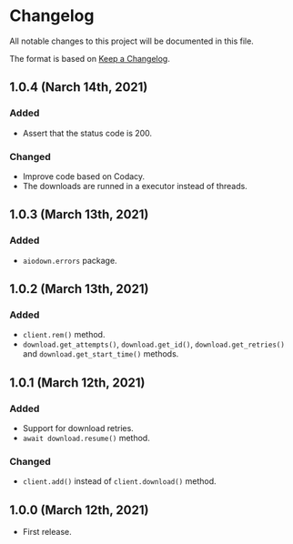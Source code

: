 # Changelog

All notable changes to this project will be documented in this file.

The format is based on [Keep a Changelog](https://keepachangelog.com/en/1.0.0/).

## 1.0.4 (Narch 14th, 2021)

### Added

* Assert that the status code is 200.

### Changed

* Improve code based on Codacy.
* The downloads are runned in a executor instead of threads.

## 1.0.3 (March 13th, 2021)

### Added

* `aiodown.errors` package.

## 1.0.2 (March 13th, 2021)

### Added

* `client.rem()` method.
* `download.get_attempts()`, `download.get_id()`, `download.get_retries()` and `download.get_start_time()` methods.

## 1.0.1 (March 12th, 2021)

### Added

* Support for download retries.
* `await download.resume()` method.

### Changed

* `client.add()` instead of `client.download()` method.

## 1.0.0 (March 12th, 2021)

* First release.